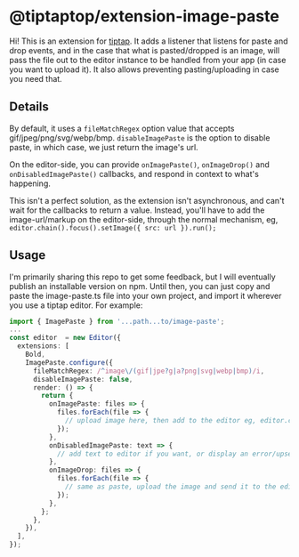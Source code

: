 # @tiptaptop/extension-image-paste

Hi! This is an extension for [tiptap](https://github.com/ueberdosis/tiptap). It adds a listener that listens for paste and drop events, and in the case that what is pasted/dropped is an image, will pass the file out to the editor instance to be handled from your app (in case you want to upload it). It also allows preventing pasting/uploading in case you need that.

## Details

By default, it uses a `fileMatchRegex` option value that accepts gif/jpeg/png/svg/webp/bmp. `disableImagePaste` is the option to disable paste, in which case, we just return the image's url.

On the editor-side, you can provide `onImagePaste()`, `onImageDrop()` and `onDisabledImagePaste()` callbacks, and respond in context to what's happening.

This isn't a perfect solution, as the extension isn't asynchronous, and can't wait for the callbacks to return a value. Instead, you'll have to add the image-url/markup on the editor-side, through the normal mechanism, eg, `editor.chain().focus().setImage({ src: url }).run();`

## Usage

I'm primarily sharing this repo to get some feedback, but I will eventually publish an installable version on npm. Until then, you can just copy and paste the image-paste.ts file into your own project, and import it wherever you use a tiptap editor. For example:

```ts
import { ImagePaste } from '...path...to/image-paste';
...
const editor  = new Editor({
  extensions: [
    Bold,
    ImagePaste.configure({
      fileMatchRegex: /^image\/(gif|jpe?g|a?png|svg|webp|bmp)/i,
      disableImagePaste: false,
      render: () => {
        return {
          onImagePaste: files => {
            files.forEach(file => {
              // upload image here, then add to the editor eg, editor.chain().focus().setImage({ src: url }).run();
            });
          },
          onDisabledImagePaste: text => {
            // add text to editor if you want, or display an error/upselll message
          },
          onImageDrop: files => {
            files.forEach(file => {
              // same as paste, upload the image and send it to the editor
            });
          },
        };
      },
    }),
  ],
});
```
